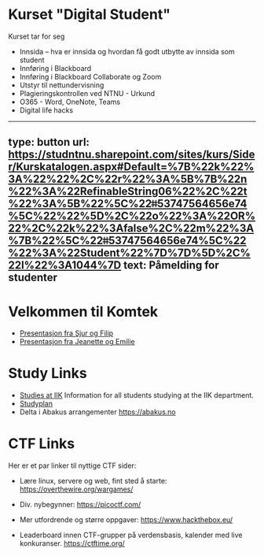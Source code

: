 

# Kurset "Digital Student"

Kurset tar for seg

* Innsida – hva er innsida og hvordan få godt utbytte av innsida som student  
* Innføring i Blackboard
* Innføring i Blackboard Collaborate og Zoom
* Utstyr til nettundervisning
* Plagieringskontrollen ved NTNU - Urkund
* O365 - Word, OneNote, Teams
* Digital life hacks


---
type: button
url: https://studntnu.sharepoint.com/sites/kurs/Sider/Kurskatalogen.aspx#Default=%7B%22k%22%3A%22%22%2C%22r%22%3A%5B%7B%22n%22%3A%22RefinableString06%22%2C%22t%22%3A%5B%22%5C%22ǂǂ53747564656e74%5C%22%22%5D%2C%22o%22%3A%22OR%22%2C%22k%22%3Afalse%2C%22m%22%3A%7B%22%5C%22ǂǂ53747564656e74%5C%22%22%3A%22Student%22%7D%7D%5D%2C%22l%22%3A1044%7D
text: Påmelding for studenter
---


# Velkommen til Komtek

* [Presentasjon fra Sjur og Filip](material/velkommen-til-komtek.pdf)
* [Presentasjon fra Jeanette og Emilie](material/itv-presentasjon.pdf)


# Study Links

* [Studies at IIK](https://innsida.ntnu.no/wiki/-/wiki/English/Studies+at+IIK) Information for all students studying at the IIK department.
* [Studyplan](https://innsida.ntnu.no/wiki/-/wiki/English/MTKOM)
* Delta i Abakus arrangementer <https://abakus.no>


# CTF Links



Her er et par linker til nyttige CTF sider: 

* Lære linux, servere og web, fint sted å starte: <https://overthewire.org/wargames/> 

* Div. nybegynner: <https://picoctf.com/>

* Mer utfordrende og større oppgaver: <https://www.hackthebox.eu/> 

* Leaderboard innen CTF-grupper på verdensbasis, kalender med live konkuranser. <https://ctftime.org/>
